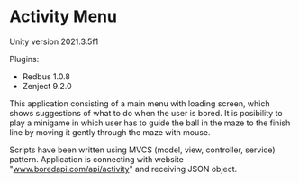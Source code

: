 # Activity Menu
Unity version 2021.3.5f1

Plugins:
- Redbus 1.0.8
- Zenject 9.2.0

This application consisting of a main menu with loading screen, which shows suggestions of what to do when the user is bored. It is posibility to play a minigame in which user has to guide the ball in the maze to the finish line by moving it gently through the maze with mouse.

Scripts have been written using MVCS (model, view, controller, service) pattern. Application is connecting with website "www.boredapi.com/api/activity" and receiving JSON object.

